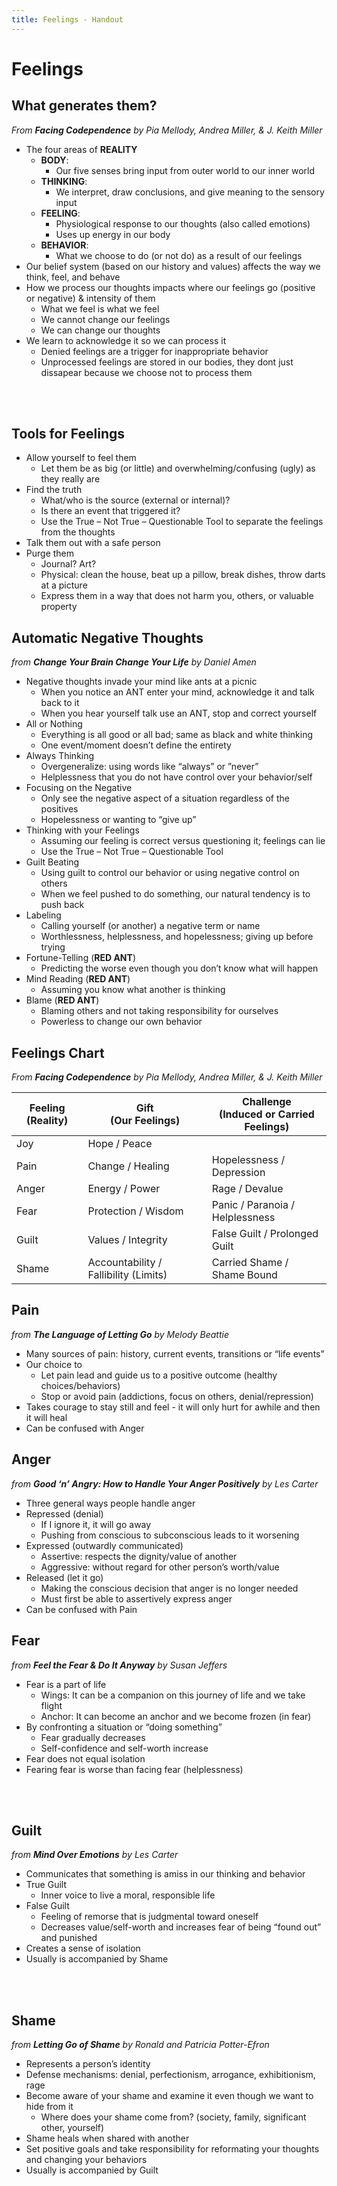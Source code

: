 ```yaml
---
title: Feelings - Handout
---
```

# Feelings

## What generates them?

*From **Facing Codependence** by Pia Mellody, Andrea Miller, &amp; J. Keith Miller*

* The four areas of **REALITY**
    * **BODY**: 
      * Our five senses bring input from outer world to our inner world
    * **THINKING**: 
      * We interpret, draw conclusions, and give meaning to the sensory input
    * **FEELING**: 
      * Physiological response to our thoughts (also called emotions)
      * Uses up energy in our body
    * **BEHAVIOR**: 
      * What we choose to do (or not do) as a result of our feelings
* Our belief system (based on our history and values) affects the way we think, feel, and behave
* How we process our thoughts impacts where our feelings go (positive or negative) &amp; intensity of them
  * What we feel is what we feel
  * We cannot change our feelings
  * We can change our thoughts
* We learn to acknowledge it so we can process it
  * Denied feelings are a trigger for inappropriate behavior
  * Unprocessed feelings are stored in our bodies, they dont just dissapear because we choose not to process them

<br><br>

## Tools for Feelings

* Allow yourself to feel them
  * Let them be as big (or little) and overwhelming/confusing (ugly) as they really are
* Find the truth
  * What/who is the source (external or internal)?
  * Is there an event that triggered it?
  * Use the True – Not True – Questionable Tool to separate the feelings from the thoughts
* Talk them out with a safe person
* Purge them
  * Journal? Art?
  * Physical: clean the house, beat up a pillow, break dishes, throw darts at a picture
  * Express them in a way that does not harm you, others, or valuable property
  
<div class="page"></div>

## Automatic Negative Thoughts

*from **Change Your Brain Change Your Life** by Daniel Amen*

* Negative thoughts invade your mind like ants at a picnic
  * When you notice an ANT enter your mind, acknowledge it and talk back to it
  * When you hear yourself talk use an ANT, stop and correct yourself
* All or Nothing
  * Everything is all good or all bad; same as black and white thinking
  * One event/moment doesn’t define the entirety
* Always Thinking
  * Overgeneralize: using words like “always” or ”never”
  * Helplessness that you do not have control over your behavior/self
* Focusing on the Negative
  * Only see the negative aspect of a situation regardless of the positives
  * Hopelessness or wanting to “give up”
* Thinking with your Feelings
  * Assuming our feeling is correct versus questioning it; feelings can lie
  * Use the True – Not True – Questionable Tool
* Guilt Beating
  * Using guilt to control our behavior or using negative control on others
  * When we feel pushed to do something, our natural tendency is to push back
* Labeling
  * Calling yourself (or another) a negative term or name
  * Worthlessness, helplessness, and hopelessness; giving up before trying
* Fortune-Telling (**RED ANT**)
  * Predicting the worse even though you don’t know what will happen
* Mind Reading (**RED ANT**)
  * Assuming you know what another is thinking
* Blame (**RED ANT**)
  * Blaming others and not taking responsibility for ourselves
  * Powerless to change our own behavior

<div class="page"></div>

## Feelings Chart

*From **Facing Codependence** by Pia Mellody, Andrea Miller, &amp; J. Keith Miller*

| Feeling (Reality) | Gift <br>(Our Feelings) | Challenge <br>(Induced or Carried Feelings)  |
|---------|---------------|-----------------|
| Joy     | Hope / Peace  |                 |
| Pain    | Change / Healing | Hopelessness / Depression |
| Anger   | Energy / Power | Rage / Devalue |
| Fear    | Protection / Wisdom | Panic / Paranoia / Helplessness |
| Guilt   | Values / Integrity | False Guilt / Prolonged Guilt |
| Shame   | Accountability / Fallibility (Limits) | Carried Shame / Shame Bound |

## Pain 

*from **The Language of Letting Go** by Melody Beattie*

* Many sources of pain: history, current events, transitions or “life events”
* Our choice to
  * Let pain lead and guide us to a positive outcome (healthy choices/behaviors)
  * Stop or avoid pain (addictions, focus on others, denial/repression)
* Takes courage to stay still and feel - it will only hurt for awhile and then it will heal
* Can be confused with Anger

## Anger 

*from **Good ‘n’ Angry: How to Handle Your Anger Positively** by Les Carter*

* Three general ways people handle anger
* Repressed (denial)
  * If I ignore it, it will go away
  * Pushing from conscious to subconscious leads to it worsening
* Expressed (outwardly communicated)
  * Assertive: respects the dignity/value of another
  * Aggressive: without regard for other person’s worth/value
* Released (let it go)
  * Making the conscious decision that anger is no longer needed
  * Must first be able to assertively express anger
* Can be confused with Pain

<div class="page"></div>

## Fear 

*from **Feel the Fear &amp; Do It Anyway** by Susan Jeffers*

* Fear is a part of life
  * Wings: It can be a companion on this journey of life and we take flight
  * Anchor: It can become an anchor and we become frozen (in fear)
* By confronting a situation or “doing something”
  * Fear gradually decreases
  * Self-confidence and self-worth increase
* Fear does not equal isolation
* Fearing fear is worse than facing fear (helplessness)

<br><br>

## Guilt

*from **Mind Over Emotions** by Les Carter*

* Communicates that something is amiss in our thinking and behavior
* True Guilt
  * Inner voice to live a moral, responsible life
* False Guilt
  * Feeling of remorse that is judgmental toward oneself
  * Decreases value/self-worth and increases fear of being “found out” and punished
* Creates a sense of isolation
* Usually is accompanied by Shame

<br><br>

## Shame 

*from **Letting Go of Shame** by Ronald and Patricia Potter-Efron*

* Represents a person’s identity
* Defense mechanisms: denial, perfectionism, arrogance, exhibitionism, rage
* Become aware of your shame and examine it even though we want to hide from it
  * Where does your shame come from? (society, family, significant other, yourself)
* Shame heals when shared with another
* Set positive goals and take responsibility for reformating your thoughts and changing your behaviors
* Usually is accompanied by Guilt